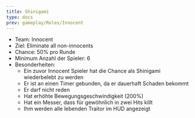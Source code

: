 ```yaml
---
title: Shinigami
type: docs
prev: gameplay/Roles/Innocent
---
```


- Team: Innocent
- Ziel: Eliminate all non-innocents
- Chance: 50% pro Runde
- Minimum Anzahl der Spieler: 6
- Besonderheiten:
  - Ein zuvor Innocent Spieler hat die Chance als Shinigami wiederbelebt zu werden
  - Er ist an einen Timer gebunden, da er dauerhaft Schaden bekommt
  - Er darf nicht reden
  - Hat erhöhte Bewegungsgeschwindigkeit (200%)
  - Hat ein Messer, dass für gewöhnlich in zwei Hits killt
  - Ihm werden alle lebenden Traitor im HUD angezeigt
